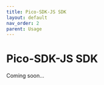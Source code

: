 ```yaml
---
title: Pico-SDK-JS SDK
layout: default
nav_order: 2
parent: Usage
---
```


# Pico-SDK-JS SDK

Coming soon...
